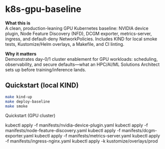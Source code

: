 # k8s-gpu-baseline

**What this is**  
A clean, production-leaning GPU Kubernetes baseline: NVIDIA device plugin, Node Feature Discovery (NFD), DCGM exporter, metrics-server, ingress, and default-deny NetworkPolicies. Includes KIND for local smoke tests, Kustomize/Helm overlays, a Makefile, and CI linting.

**Why it matters**  
Demonstrates day-0/1 cluster enablement for GPU workloads: scheduling, observability, and secure defaults—what an HPC/AI/ML Solutions Architect sets up before training/inference lands.

## Quickstart (local KIND)
```bash
make kind-up
make deploy-baseline
make smoke
```

Quickstart (GPU cluster)

kubectl apply -f manifests/nvidia-device-plugin.yaml
kubectl apply -f manifests/node-feature-discovery.yaml
kubectl apply -f manifests/dcgm-exporter.yaml
kubectl apply -f manifests/metrics-server.yaml
kubectl apply -f manifests/ingress-nginx.yaml
kubectl apply -k kustomize/overlays/prod
